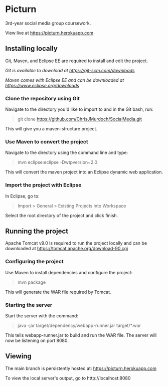 
# Picturn

3rd-year social media group coursework.

View live at https://picturn.herokuapp.com

## Installing locally

Git, Maven, and Eclipse EE are required to install and edit the project.

*Git is available to download at https://git-scm.com/downloads*

*Maven comes with Eclipse EE and can be downloaded at https://www.eclipse.org/downloads*

### Clone the repository using Git

Navigate to the directory you'd like to import to and in the Git bash, run:

> git clone https://github.com/ChrisJMurdoch/SocialMedia.git

This will give you a maven-structure project.

### Use Maven to convert the project

Navigate to the directory using the command line and type:

> mvn eclipse:eclipse -Dwtpversion=2.0

This will convert the maven project into an Eclipse dynamic web application.

### Import the project with Eclipse

In Eclipse, go to:

> Import > General > Existing Projects into Workspace

Select the root directory of the project and click finish.

## Running the project

Apache Tomcat v9.0 is required to run the project locally and can be downloaded at https://tomcat.apache.org/download-90.cgi

### Configuring the project

Use Maven to install dependencies and configure the project:

> mvn package

This will generate the WAR file required by Tomcat.

### Starting the server

Start the server with the command:

> java -jar target/dependency/webapp-runner.jar target/*.war

This tells webapp-runner.jar to build and run the WAR file.  The server will now be listening on port 8080.

## Viewing

The main branch is persistently hosted at: https://picturn.herokuapp.com

To view the local server's output, go to http://localhost:8080
